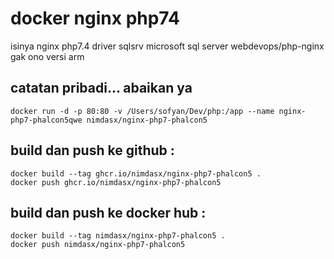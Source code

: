 # docker nginx php74
isinya nginx php7.4 driver sqlsrv microsoft sql server
webdevops/php-nginx gak ono versi arm
## catatan pribadi... abaikan ya
````
docker run -d -p 80:80 -v /Users/sofyan/Dev/php:/app --name nginx-php7-phalcon5qwe nimdasx/nginx-php7-phalcon5
````
## build dan push ke github :
````
docker build --tag ghcr.io/nimdasx/nginx-php7-phalcon5 .
docker push ghcr.io/nimdasx/nginx-php7-phalcon5
````
## build dan push ke docker hub :
````
docker build --tag nimdasx/nginx-php7-phalcon5 .
docker push nimdasx/nginx-php7-phalcon5
````